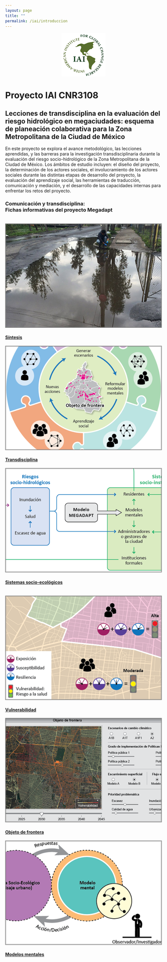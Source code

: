 ```yaml
---
layout: page
title: ""
permalink: /iai/introduccion
---
```


<center><img src="/assets/logo_iai.png" alt="logo iai"></center>

# Proyecto IAI CNR3108

## Lecciones de transdisciplina en la evaluación del riesgo hidrológico en megaciudades: esquema de planeación colaborativa para la Zona Metropolitana de la Ciudad de México

En este proyecto se explora el avance metodológico, las lecciones aprendidas, y las barreras para la investigación transdisciplinaria durante la evaluación del riesgo socio-hidrológico de la Zona Metropolitana de la Ciudad de México. Los ámbitos de estudio incluyen: el diseño del proyecto, la determinación de los actores sociales, el involucramiento de los actores sociales durante las distintas etapas de desarrollo del proyecto, la evaluación del aprendizaje social, las herramientas de traducción, comunicación y mediación, y el desarrollo de las capacidades internas para enfrentar los retos del proyecto.

<div class="container-fluid">

  <!-- Page Heading -->
  <h3 class="text-center">Comunicación y transdisciplina:
  <br>Fichas informativas del proyecto Megadapt</h3>
  <br>

  <div class="row">
<!-- 1_sintesis -->
    <div class="col-lg-4 col-sm-6 portfolio-item">
      <div class="card h-100">
        <a href="/iai/sintesis"><img class="card-img-top" src="/assets/proyectos_apc/proy_megadapt_1.jpg" alt=""></a>
        <div class="card-body">
          <h4 class="card-title">
            <a href="/iai/sintesis">Síntesis</a>
          </h4>
        </div>
      </div>
    </div>
<!-- 3_transdisciplina -->
    <div class="col-lg-4 col-sm-6 portfolio-item">
      <div class="card h-100">
        <a href="/iai/transdisciplina"><img class="card-img-top" src="/assets/proyectos_apc/iai_fichas/mini_transdisciplina.png" alt=""></a>
        <div class="card-body">
          <h4 class="card-title">
            <a href="/iai/transdisciplina">Transdisciplina</a>
          </h4>
        </div>
      </div>
    </div>
<!-- 4_sistemas_socioecologicos -->
    <div class="col-lg-4 col-sm-6 portfolio-item">
      <div class="card h-100">
        <a href="/iai/sistemas_socioecologicos"><img class="card-img-top" src="/assets/proyectos_apc/iai_fichas/mini_sistema_socio-ecologico.png" alt=""></a>
        <div class="card-body">
          <h4 class="card-title">
            <a href="/iai/sistemas_socioecologicos">Sistemas socio-ecológicos</a>
          </h4>
        </div>
      </div>
    </div>
    <!-- row -->
  </div>

<br>
<div class="row">
<!-- 5_vulnerabilidad -->
    <div class="col-lg-4 col-sm-6 portfolio-item">
      <div class="card h-100">
        <a href="/iai/vulnerabilidad"><img class="card-img-top" src="/assets/proyectos_apc/iai_fichas/mini_vulnerabilidad.png" alt=""></a>
        <div class="card-body">
          <h4 class="card-title">
            <a href="/iai/vulnerabilidad">Vulnerabilidad</a>
          </h4>
        </div>
      </div>
    </div>
<!-- 6_objeto_frontera -->
    <div class="col-lg-4 col-sm-6 portfolio-item">
      <div class="card h-100">
        <a href="/iai/objeto_de_frontera"><img class="card-img-top" src="/assets/proyectos_apc/iai_fichas/mini_objeto_frontera.png" alt=""></a>
        <div class="card-body">
          <h4 class="card-title">
            <a href="/iai/objeto_de_frontera">Objeto de frontera</a>
          </h4>
        </div>
      </div>
    </div>
<!-- 7_Modelos_mentales -->
    <div class="col-lg-4 col-sm-6 portfolio-item">
      <div class="card h-100">
        <a href="/iai/modelos_mentales"><img class="card-img-top" src="/assets/proyectos_apc/iai_fichas/mini_modelo_mental_2.png" alt=""></a>
        <div class="card-body">
          <h4 class="card-title">
            <a href="/iai/modelos_mentales">Modelos mentales</a>
          </h4>
        </div>
      </div>
    </div>
<!-- /.row -->
</div>
